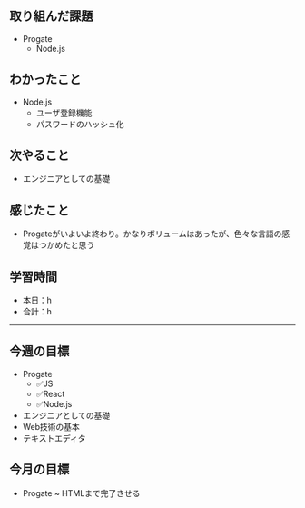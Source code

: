 ## 取り組んだ課題

- Progate
  - Node.js

## わかったこと

- Node.js
  - ユーザ登録機能
  - パスワードのハッシュ化

## 次やること

- エンジニアとしての基礎

## 感じたこと

- Progateがいよいよ終わり。かなりボリュームはあったが、色々な言語の感覚はつかめたと思う

## 学習時間

- 本日：h
- 合計：h

---

## 今週の目標

- Progate
  - ✅JS
  - ✅React
  - ✅Node.js
- エンジニアとしての基礎
- Web技術の基本
- テキストエディタ

## 今月の目標

- Progate ~ HTMLまで完了させる
